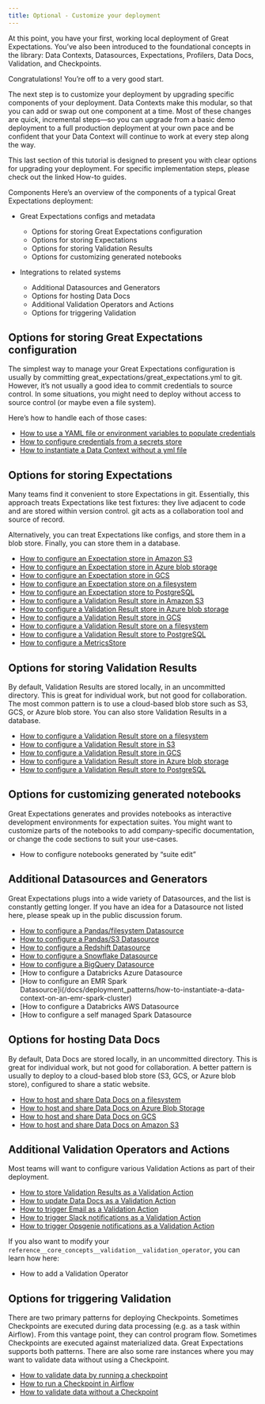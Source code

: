 ```yaml
---
title: Optional - Customize your deployment
---
```


At this point, you have your first, working local deployment of Great Expectations. You’ve also been introduced to the foundational concepts in the library: Data Contexts, Datasources, Expectations, Profilers, Data Docs, Validation, and Checkpoints.

Congratulations! You’re off to a very good start.

The next step is to customize your deployment by upgrading specific components of your deployment. Data Contexts make this modular, so that you can add or swap out one component at a time. Most of these changes are quick, incremental steps—so you can upgrade from a basic demo deployment to a full production deployment at your own pace and be confident that your Data Context will continue to work at every step along the way.

This last section of this tutorial is designed to present you with clear options for upgrading your deployment. For specific implementation steps, please check out the linked How-to guides.

Components
Here’s an overview of the components of a typical Great Expectations deployment:

* Great Expectations configs and metadata
  * Options for storing Great Expectations configuration
  * Options for storing Expectations
  * Options for storing Validation Results
  * Options for customizing generated notebooks

* Integrations to related systems
  * Additional Datasources and Generators
  * Options for hosting Data Docs
  * Additional Validation Operators and Actions
  * Options for triggering Validation

## Options for storing Great Expectations configuration
The simplest way to manage your Great Expectations configuration is usually by committing great_expectations/great_expectations.yml to git. However, it’s not usually a good idea to commit credentials to source control. In some situations, you might need to deploy without access to source control (or maybe even a file system).

Here’s how to handle each of those cases:

* [How to use a YAML file or environment variables to populate credentials](/docs/guides/setup/configuring-data-contexts/how-to-configure-credentials-using-a-yaml-file-or-environment-variables)
* [How to configure credentials from a secrets store](/docs/guides/setup/configuring-data-contexts/how-to-configure-credentials-using-a-secrets-store)
* [How to instantiate a Data Context without a yml file](/docs/guides/setup/configuring-data-contexts/how-to-instantiate-a-data-context-without-a-yml-file)

## Options for storing Expectations
Many teams find it convenient to store Expectations in git. Essentially, this approach treats Expectations like test fixtures: they live adjacent to code and are stored within version control. git acts as a collaboration tool and source of record.

Alternatively, you can treat Expectations like configs, and store them in a blob store. Finally, you can store them in a database.

* [How to configure an Expectation store in Amazon S3](docs/guides/setup/configuring-metadata-stores/how-to-configure-an-expectation-store-in-amazon-s3)
* [How to configure an Expectation store in Azure blob storage](/docs/guides/setup/configuring-metadata-stores/how-to-configure-an-expectation-store-in-azure-blob-storage)
* [How to configure an Expectation store in GCS](/docs/guides/setup/configuring-metadata-stores/how-to-configure-an-expectation-store-in-gcs)
* [How to configure an Expectation store on a filesystem](/docs/guides/setup/configuring-metadata-stores/how-to-configure-an-expectation-store-on-a-filesystem)
* [How to configure an Expectation store to PostgreSQL](/docs/guides/setup/configuring-metadata-stores/how-to-configure-an-expectation-store-to-postgresql)
* [How to configure a Validation Result store in Amazon S3](/docs/guides/setup/configuring-metadata-stores/how-to-configure-a-validation-result-store-in-amazon-s3)
* [How to configure a Validation Result store in Azure blob storage](/docs/guides/setup/configuring-metadata-stores/how-to-configure-a-validation-result-store-in-azure-blob-storage)
* [How to configure a Validation Result store in GCS](/docs/guides/setup/configuring-metadata-stores/how-to-configure-a-validation-result-store-in-gcs)
* [How to configure a Validation Result store on a filesystem](/docs/guides/setup/configuring-metadata-stores/how-to-configure-a-validation-result-store-on-a-filesystem)
* [How to configure a Validation Result store to PostgreSQL](/docs/guides/setup/configuring-metadata-stores/how-to-configure-a-validation-result-store-to-postgresql)
* [How to configure a MetricsStore](/docs/guides/setup/configuring-metadata-stores/how-to-configure-a-metricsstore)

## Options for storing Validation Results
By default, Validation Results are stored locally, in an uncommitted directory. This is great for individual work, but not good for collaboration. The most common pattern is to use a cloud-based blob store such as S3, GCS, or Azure blob store. You can also store Validation Results in a database.

* [How to configure a Validation Result store on a filesystem](docs/guides/setup/configuring-metadata-stores/how-to-configure-a-validation-result-store-on-a-filesystem)
* [How to configure a Validation Result store in S3](/docs/guides/setup/configuring-metadata-stores/how-to-configure-a-validation-result-store-in-amazon-s3)
* [How to configure a Validation Result store in GCS](/docs/guides/setup/configuring-metadata-stores/how-to-configure-a-validation-result-store-in-gcs)
* [How to configure a Validation Result store in Azure blob storage](/docs/guides/setup/configuring-metadata-stores/how-to-configure-a-validation-result-store-in-azure-blob-storage)
* [How to configure a Validation Result store to PostgreSQL](/docs/guides/setup/configuring-metadata-stores/how-to-configure-a-validation-result-store-to-postgresql)

## Options for customizing generated notebooks
Great Expectations generates and provides notebooks as interactive development environments for expectation suites. You might want to customize parts of the notebooks to add company-specific documentation, or change the code sections to suit your use-cases.

* How to configure notebooks generated by “suite edit”

## Additional Datasources and Generators
Great Expectations plugs into a wide variety of Datasources, and the list is constantly getting longer. If you have an idea for a Datasource not listed here, please speak up in the public discussion forum.

* [How to configure a Pandas/filesystem Datasource](/docs/guides/connecting_to_your_data/filesystem/pandas)
* [How to configure a Pandas/S3 Datasource](/docs/guides/connecting_to_your_data/cloud/s3/pandas)
* [How to configure a Redshift Datasource](/docs/guides/connecting_to_your_data/database/redshift)
* [How to configure a Snowflake Datasource](/docs/guides/connecting_to_your_data/database/snowflake)
* [How to configure a BigQuery Datasource](/docs/guides/connecting_to_your_data/database/bigquery)
* [How to configure a Databricks Azure Datasource
* [How to configure an EMR Spark Datasource]i(/docs/deployment_patterns/how-to-instantiate-a-data-context-on-an-emr-spark-cluster)
* [How to configure a Databricks AWS Datasource
* [How to configure a self managed Spark Datasource

## Options for hosting Data Docs
By default, Data Docs are stored locally, in an uncommitted directory. This is great for individual work, but not good for collaboration. A better pattern is usually to deploy to a cloud-based blob store (S3, GCS, or Azure blob store), configured to share a static website.

* [How to host and share Data Docs on a filesystem](/docs/guides/setup/configuring-data-docs/how-to-host-and-share-data-docs-on-a-filesystem)
* [How to host and share Data Docs on Azure Blob Storage](/docs/guides/setup/configuring-data-docs/how-to-host-and-share-data-docs-on-azure-blob-storage)
* [How to host and share Data Docs on GCS](/docs/guides/setup/configuring-data-docs/how-to-host-and-share-data-docs-on-gcs)
* [How to host and share Data Docs on Amazon S3](/docs/guides/setup/configuring-data-docs/how-to-host-and-share-data-docs-on-amazon-s3)

## Additional Validation Operators and Actions
Most teams will want to configure various Validation Actions as part of their deployment.

* [How to store Validation Results as a Validation Action](/docs/guides/validation/validation_actions/how-to-store-validation-results-as-a-validation-action)
* [How to update Data Docs as a Validation Action](/docs/guides/validation/validation_actions/how-to-update-data-docs-as-a-validation-action)
* [How to trigger Email as a Validation Action](/docs/guides/validation/validation_actions/how-to-trigger-email-as-a-validation-action)
* [How to trigger Slack notifications as a Validation Action](docs/guides/validation/validation_actions/how-to-trigger-slack-notifications-as-a-validation-action)
* [How to trigger Opsgenie notifications as a Validation Action](/docs/guides/validation/validation_actions/how-to-trigger-opsgenie-notifications-as-a-validation-action)

If you also want to modify your ```reference__core_concepts__validation__validation_operator```, you can learn how here:

* How to add a Validation Operator

## Options for triggering Validation

There are two primary patterns for deploying Checkpoints. Sometimes Checkpoints are executed during data processing (e.g. as a task within Airflow). From this vantage point, they can control program flow. Sometimes Checkpoints are executed against materialized data. Great Expectations supports both patterns. There are also some rare instances where you may want to validate data without using a Checkpoint.

* [How to validate data by running a checkpoint](/docs/guides/validation/how-to-validate-data-by-running-a-checkpoint)
* [How to run a Checkpoint in Airflow](/docs/deployment_patterns/how-to-run-a-checkpoint-in-airflow)
* [How to validate data without a Checkpoint](/docs/guides/validation/advanced/how-to-validate-data-without-a-checkpoint)


